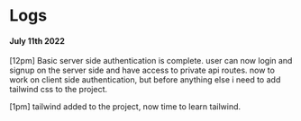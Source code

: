 # Logs

#### July 11th 2022

[12pm] Basic server side authentication is complete. user can now login and signup on the server side and have access to private api routes. now to work on client side authentication, but before anything else i need to add tailwind css to the project.

[1pm] tailwind added to the project, now time to learn tailwind.
